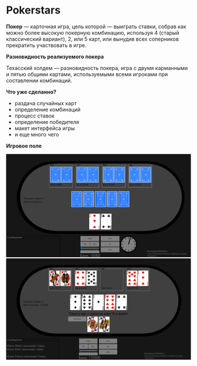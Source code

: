# Pokerstars

**Покер** — карточная игра, цель которой — выиграть ставки, собрав как можно более 
высокую покерную комбинацию, используя 4 (старый классический вариант), 2, или 5 карт, или вынудив
всех соперников прекратить участвовать в игре.

**Разновидность реализуемого покера**

Техасский холдем — разновидность покера, игра с двумя карманными и пятью общими картами, используемыми всеми игроками 
при составлении комбинаций.

**Что уже сделанно?**

* раздача случайных карт  
* определение комбинаций 
* процесс ставок
* определение победителя
* макет интерфейса игры 
* и еще много чего

**Игровое поле**

![начало игры](https://github.com/Saitama22/Pokerstars/blob/main/data/image.png)
![конец игры](https://github.com/Saitama22/Pokerstars/blob/main/data/end.png)
